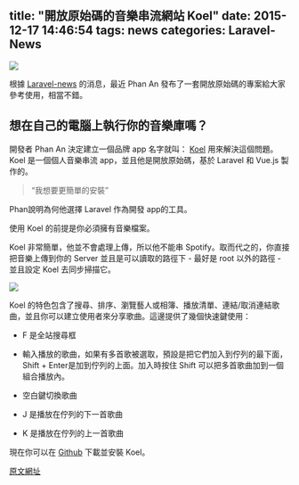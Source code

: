 title: "開放原始碼的音樂串流網站 Koel"
date: 2015-12-17 14:46:54
tags: news
categories: Laravel-News
---
![](https://d1zj60nuin5mrx.cloudfront.net/media/2015/12/14104909/koel.png)

根據 [Laravel-news](https://laravel-news.com/2015/12/open-source-music-streaming-with-koel/) 的消息，最近 Phan An 發布了一套開放原始碼的專案給大家參考使用，相當不錯。

<!-- more -->

## 想在自己的電腦上執行你的音樂庫嗎？

開發者 Phan An 決定建立一個品牌 app 名字就叫： [Koel](http://koel.phanan.net/) 用來解決這個問題。Koel 是一個個人音樂串流 app，並且他是開放原始碼，基於 Laravel 和 Vue.js 製作的。

>“我想要更簡單的安裝”

Phan說明為何他選擇 Laravel 作為開發 app的工具。

使用 Koel 的前提是你必須擁有音樂檔案。

Koel 非常簡單，他並不會處理上傳，所以他不能串 Spotify。取而代之的，你直接把音樂上傳到你的 Server 並且是可以讀取的路徑下 - 最好是 root 以外的路徑 - 並且設定 Koel 去同步掃描它。

![](https://d1zj60nuin5mrx.cloudfront.net/media/2015/12/14111000/koel-settings-1200x590.png)

Koel 的特色包含了搜尋、排序、瀏覽藝人或相簿、播放清單、連結/取消連結歌曲，並且你可以建立使用者來分享歌曲。這邊提供了幾個快速鍵使用：

* F 是全站搜尋框

* 輸入播放的歌曲，如果有多首歌被選取，預設是把它們加入到佇列的最下面，Shift + Enter是加到佇列的上面。加入時按住 Shift 可以把多首歌曲加到一個組合播放內。
* 空白鍵切換歌曲
* J 是播放在佇列的下一首歌曲
* K 是播放在佇列的上一首歌曲

現在你可以在 [Github](https://github.com/phanan/koel) 下載並安裝 Koel。

[原文網址](https://laravel-news.com/2015/12/open-source-music-streaming-with-koel/)
